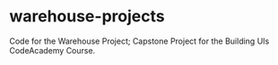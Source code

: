 # warehouse-projects
Code for the Warehouse Project; Capstone Project for the Building UIs CodeAcademy Course.
